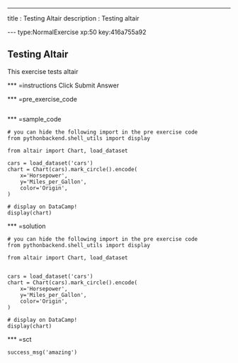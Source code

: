 ---
title       : Testing Altair
description : Testing altair

--- type:NormalExercise xp:50 key:416a755a92
## Testing Altair

This exercise tests altair

*** =instructions
Click Submit Answer

*** =pre_exercise_code
```{python}

```

*** =sample_code
```{python}
# you can hide the following import in the pre exercise code
from pythonbackend.shell_utils import display

from altair import Chart, load_dataset

cars = load_dataset('cars')
chart = Chart(cars).mark_circle().encode(
    x='Horsepower',
    y='Miles_per_Gallon',
    color='Origin',
)

# display on DataCamp!
display(chart)
```

*** =solution
```{python}
# you can hide the following import in the pre exercise code
from pythonbackend.shell_utils import display

from altair import Chart, load_dataset


cars = load_dataset('cars')
chart = Chart(cars).mark_circle().encode(
    x='Horsepower',
    y='Miles_per_Gallon',
    color='Origin',
)

# display on DataCamp!
display(chart)
```


*** =sct
```{python}
success_msg('amazing')
```

